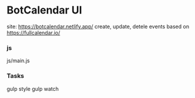 # BotCalendar UI
site: https://botcalendar.netlify.app/
create, update, detele events based on https://fullcalendar.io/

### js
js/main.js

### Tasks
gulp style
gulp watch
